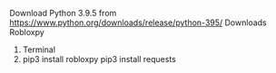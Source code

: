 Download Python 3.9.5 from https://www.python.org/downloads/release/python-395/
Downloads Robloxpy
1. Terminal
2. pip3 install robloxpy
pip3 install requests
